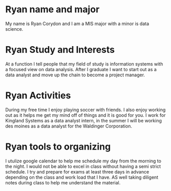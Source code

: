 # Ryan name and major

My name is Ryan Corydon and I am a MIS major with a minor is data science.


# Ryan Study and Interests

At a function I tell people that my field of study is information systems with a focused view on data analysis. After I graduate I want to start out as a data analyst and move up the chain to become a project manager. 

# Ryan Activities

During my free time I enjoy playing soccer with friends. I also enjoy working out as it helps me get my mind off of things and it is good for you. I work for Kingland Systems as a data analyst intern, in the summer I will be working des moines as a data analyst for the Waldinger Corporation.

# Ryan tools to organizing

I utulize google calendar to help me schedule my day from the morning to the night. I would not be able to excel in class without having a semi strict schedule. I try and prepare for exams at least three days in advance depending on the class and work load that I have. AS well taking diligent notes during class to help me understand the material.

